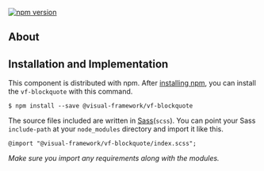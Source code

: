 [![npm version](https://badge.fury.io/js/%40visual-framework%2Fvf-blockquote.svg)](https://badge.fury.io/js/%40visual-framework%2Fvf-blockquote)

## About

## Installation and Implementation

This component is distributed with npm. After [installing npm](https://www.npmjs.com/get-npm), you can install the `vf-blockquote` with this command.

```
$ npm install --save @visual-framework/vf-blockquote
```

The source files included are written in [Sass](http://sass-lang.com)(`scss`). You can point your Sass `include-path` at your `node_modules` directory and import it like this.

```
@import "@visual-framework/vf-blockquote/index.scss";
```

_Make sure you import any requirements along with the modules._
